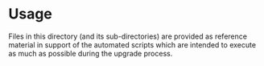 # Usage

Files in this directory (and its sub-directories) are provided as reference material in support of the automated scripts which are intended to execute as much as possible during the upgrade process.